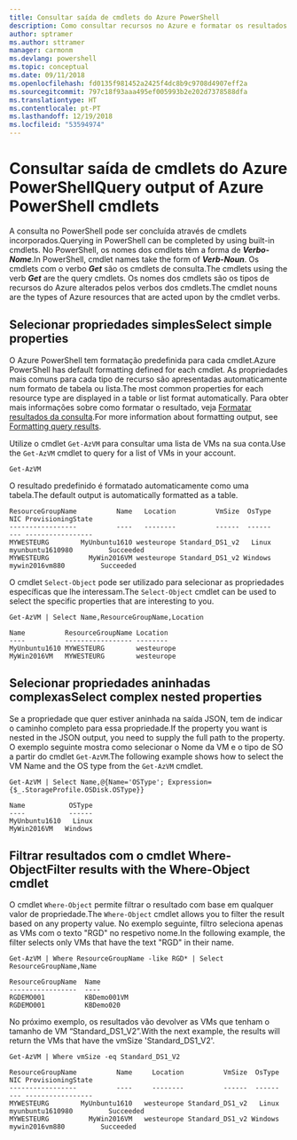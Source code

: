 ```yaml
---
title: Consultar saída de cmdlets do Azure PowerShell
description: Como consultar recursos no Azure e formatar os resultados.
author: sptramer
ms.author: sttramer
manager: carmonm
ms.devlang: powershell
ms.topic: conceptual
ms.date: 09/11/2018
ms.openlocfilehash: fd0135f981452a2425f4dc8b9c9708d4907eff2a
ms.sourcegitcommit: 797c18f93aaa495ef005993b2e202d7378588dfa
ms.translationtype: HT
ms.contentlocale: pt-PT
ms.lasthandoff: 12/19/2018
ms.locfileid: "53594974"
---
```

# <a name="query-output-of-azure-powershell-cmdlets"></a><span data-ttu-id="f48bf-103">Consultar saída de cmdlets do Azure PowerShell</span><span class="sxs-lookup"><span data-stu-id="f48bf-103">Query output of Azure PowerShell cmdlets</span></span>

<span data-ttu-id="f48bf-104">A consulta no PowerShell pode ser concluída através de cmdlets incorporados.</span><span class="sxs-lookup"><span data-stu-id="f48bf-104">Querying in PowerShell can be completed by using built-in cmdlets.</span></span> <span data-ttu-id="f48bf-105">No PowerShell, os nomes dos cmdlets têm a forma de  **_Verbo-Nome_**.</span><span class="sxs-lookup"><span data-stu-id="f48bf-105">In PowerShell, cmdlet names take the form of **_Verb-Noun_**.</span></span> <span data-ttu-id="f48bf-106">Os cmdlets com o verbo **_Get_** são os cmdlets de consulta.</span><span class="sxs-lookup"><span data-stu-id="f48bf-106">The cmdlets using the verb **_Get_** are the query cmdlets.</span></span> <span data-ttu-id="f48bf-107">Os nomes dos cmdlets são os tipos de recursos do Azure alterados pelos verbos dos cmdlets.</span><span class="sxs-lookup"><span data-stu-id="f48bf-107">The cmdlet nouns are the types of Azure resources that are acted upon by the cmdlet verbs.</span></span>

## <a name="select-simple-properties"></a><span data-ttu-id="f48bf-108">Selecionar propriedades simples</span><span class="sxs-lookup"><span data-stu-id="f48bf-108">Select simple properties</span></span>

<span data-ttu-id="f48bf-109">O Azure PowerShell tem formatação predefinida para cada cmdlet.</span><span class="sxs-lookup"><span data-stu-id="f48bf-109">Azure PowerShell has default formatting defined for each cmdlet.</span></span> <span data-ttu-id="f48bf-110">As propriedades mais comuns para cada tipo de recurso são apresentadas automaticamente num formato de tabela ou lista.</span><span class="sxs-lookup"><span data-stu-id="f48bf-110">The most common properties for each resource type are displayed in a table or list format automatically.</span></span> <span data-ttu-id="f48bf-111">Para obter mais informações sobre como formatar o resultado, veja [Formatar resultados da consulta](formatting-output.md).</span><span class="sxs-lookup"><span data-stu-id="f48bf-111">For more information about formatting output, see [Formatting query results](formatting-output.md).</span></span>

<span data-ttu-id="f48bf-112">Utilize o cmdlet `Get-AzVM` para consultar uma lista de VMs na sua conta.</span><span class="sxs-lookup"><span data-stu-id="f48bf-112">Use the `Get-AzVM` cmdlet to query for a list of VMs in your account.</span></span>

```azurepowershell-interactive
Get-AzVM
```

<span data-ttu-id="f48bf-113">O resultado predefinido é formatado automaticamente como uma tabela.</span><span class="sxs-lookup"><span data-stu-id="f48bf-113">The default output is automatically formatted as a table.</span></span>

```output
ResourceGroupName          Name   Location          VmSize  OsType              NIC ProvisioningState
-----------------          ----   --------          ------  ------              --- -----------------
MYWESTEURG        MyUnbuntu1610 westeurope Standard_DS1_v2   Linux myunbuntu1610980         Succeeded
MYWESTEURG          MyWin2016VM westeurope Standard_DS1_v2 Windows   mywin2016vm880         Succeeded
```

<span data-ttu-id="f48bf-114">O cmdlet `Select-Object` pode ser utilizado para selecionar as propriedades específicas que lhe interessam.</span><span class="sxs-lookup"><span data-stu-id="f48bf-114">The `Select-Object` cmdlet can be used to select the specific properties that are interesting to you.</span></span>

```azurepowershell-interactive
Get-AzVM | Select Name,ResourceGroupName,Location
```

```output
Name          ResourceGroupName Location
----          ----------------- --------
MyUnbuntu1610 MYWESTEURG        westeurope
MyWin2016VM   MYWESTEURG        westeurope
```

## <a name="select-complex-nested-properties"></a><span data-ttu-id="f48bf-115">Selecionar propriedades aninhadas complexas</span><span class="sxs-lookup"><span data-stu-id="f48bf-115">Select complex nested properties</span></span>

<span data-ttu-id="f48bf-116">Se a propriedade que quer estiver aninhada na saída JSON, tem de indicar o caminho completo para essa propriedade.</span><span class="sxs-lookup"><span data-stu-id="f48bf-116">If the property you want is nested in the JSON output, you need to supply the full path to the property.</span></span> <span data-ttu-id="f48bf-117">O exemplo seguinte mostra como selecionar o Nome da VM e o tipo de SO a partir do cmdlet `Get-AzVM`.</span><span class="sxs-lookup"><span data-stu-id="f48bf-117">The following example shows how to select the VM Name and the OS type from the `Get-AzVM` cmdlet.</span></span>

```azurepowershell-interactive
Get-AzVM | Select Name,@{Name='OSType'; Expression={$_.StorageProfile.OSDisk.OSType}}
```

```output
Name           OSType
----           ------
MyUnbuntu1610   Linux
MyWin2016VM   Windows
```

## <a name="filter-results-with-the-where-object-cmdlet"></a><span data-ttu-id="f48bf-118">Filtrar resultados com o cmdlet Where-Object</span><span class="sxs-lookup"><span data-stu-id="f48bf-118">Filter results with the Where-Object cmdlet</span></span>

<span data-ttu-id="f48bf-119">O cmdlet `Where-Object` permite filtrar o resultado com base em qualquer valor de propriedade.</span><span class="sxs-lookup"><span data-stu-id="f48bf-119">The `Where-Object` cmdlet allows you to filter the result based on any property value.</span></span> <span data-ttu-id="f48bf-120">No exemplo seguinte, filtro seleciona apenas as VMs com o texto "RGD" no respetivo nome.</span><span class="sxs-lookup"><span data-stu-id="f48bf-120">In the following example, the filter selects only VMs that have the text "RGD" in their name.</span></span>

```azurepowershell-interactive
Get-AzVM | Where ResourceGroupName -like RGD* | Select ResourceGroupName,Name
```

```output
ResourceGroupName  Name
-----------------  ----
RGDEMO001          KBDemo001VM
RGDEMO001          KBDemo020
```

<span data-ttu-id="f48bf-121">No próximo exemplo, os resultados vão devolver as VMs que tenham o tamanho de VM “Standard_DS1_V2”.</span><span class="sxs-lookup"><span data-stu-id="f48bf-121">With the next example, the results will return the VMs that have the vmSize 'Standard_DS1_V2'.</span></span>

```azurepowershell-interactive
Get-AzVM | Where vmSize -eq Standard_DS1_V2
```

```output
ResourceGroupName          Name     Location          VmSize  OsType              NIC ProvisioningState
-----------------          ----     --------          ------  ------              --- -----------------
MYWESTEURG        MyUnbuntu1610   westeurope Standard_DS1_v2   Linux myunbuntu1610980         Succeeded
MYWESTEURG          MyWin2016VM   westeurope Standard_DS1_v2 Windows   mywin2016vm880         Succeeded
```